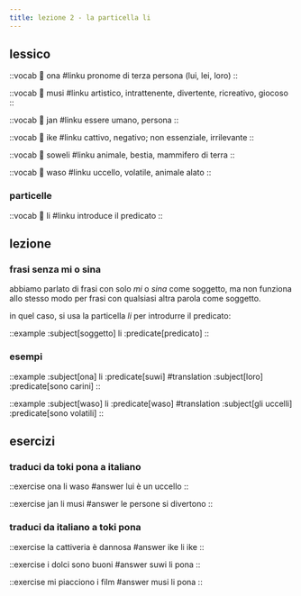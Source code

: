 ```yaml
---
title: lezione 2 - la particella li 
---
```


## lessico
::vocab
󱥆 ona
#linku
pronome di terza persona (lui, lei, loro)
::

::vocab
󱤻 musi
#linku
artistico, intrattenente, divertente, ricreativo, giocoso
::

::vocab
󱤑 jan
#linku
essere umano, persona
::

::vocab
󱤍 ike
#linku
cattivo, negativo; non essenziale, irrilevante
::

::vocab
󱥢 soweli
#linku
animale, bestia, mammifero di terra
::

::vocab
󱥴 waso
#linku
uccello, volatile, animale alato
::

### particelle

::vocab
󱤧 li
#linku
introduce il predicato
::

## lezione
### frasi senza mi o sina

 abbiamo parlato di frasi con solo *mi* o *sina* come soggetto, ma non funziona allo stesso modo per frasi con qualsiasi altra parola come soggetto. 

in quel caso, si usa la particella *li* per introdurre il predicato:

::example
:subject[soggetto] li :predicate[predicato]
::

### esempi
::example
:subject[ona] li :predicate[suwi]
#translation
:subject[loro] :predicate[sono carini]
::

::example
:subject[waso] li :predicate[waso]
#translation
:subject[gli uccelli] :predicate[sono volatili]
::

## esercizi
### traduci da toki pona a italiano
::exercise
ona li waso
#answer
lui è un uccello
::

::exercise
jan li musi
#answer
le persone si divertono
::

### traduci da italiano a toki pona
::exercise
la cattiveria è dannosa
#answer
ike li ike
::

::exercise
i dolci sono buoni
#answer
suwi li pona
::

::exercise
mi piacciono i film
#answer
musi li pona
::
